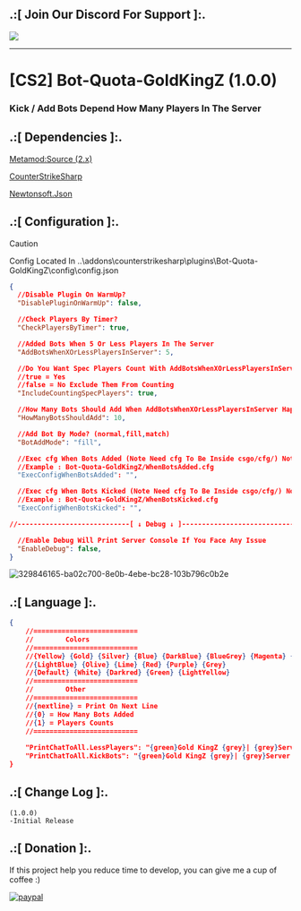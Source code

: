 ## .:[ Join Our Discord For Support ]:.
<a href="https://discord.com/invite/U7AuQhu"><img src="https://discord.com/api/guilds/651838917687115806/widget.png?style=banner2"></a>

***
# [CS2] Bot-Quota-GoldKingZ (1.0.0)

### Kick / Add Bots Depend How Many Players In The Server


## .:[ Dependencies ]:.
[Metamod:Source (2.x)](https://www.sourcemm.net/downloads.php/?branch=master)

[CounterStrikeSharp](https://github.com/roflmuffin/CounterStrikeSharp/releases)

[Newtonsoft.Json](https://www.nuget.org/packages/Newtonsoft.Json)



## .:[ Configuration ]:.

> [!CAUTION]
> Config Located In ..\addons\counterstrikesharp\plugins\Bot-Quota-GoldKingZ\config\config.json                                           
>

```json
{
  //Disable Plugin On WarmUp?
  "DisablePluginOnWarmUp": false,

  //Check Players By Timer?
  "CheckPlayersByTimer": true,

  //Added Bots When 5 Or Less Players In The Server
  "AddBotsWhenXOrLessPlayersInServer": 5,

  //Do You Want Spec Players Count With AddBotsWhenXOrLessPlayersInServer?
  //true = Yes
  //false = No Exclude Them From Counting
  "IncludeCountingSpecPlayers": true,

  //How Many Bots Should Add When AddBotsWhenXOrLessPlayersInServer Happens
  "HowManyBotsShouldAdd": 10,

  //Add Bot By Mode? (normal,fill,match)
  "BotAddMode": "fill",

  //Exec cfg When Bots Added (Note Need cfg To Be Inside csgo/cfg/) Note: Make It Empty "" To Disable
  //Example : Bot-Quota-GoldKingZ/WhenBotsAdded.cfg 
  "ExecConfigWhenBotsAdded": "",

  //Exec cfg When Bots Kicked (Note Need cfg To Be Inside csgo/cfg/) Note: Make It Empty "" To Disable
  //Example : Bot-Quota-GoldKingZ/WhenBotsKicked.cfg 
  "ExecConfigWhenBotsKicked": "",

//----------------------------[ ↓ Debug ↓ ]----------------------------

  //Enable Debug Will Print Server Console If You Face Any Issue
  "EnableDebug": false,
}
```

![329846165-ba02c700-8e0b-4ebe-bc28-103b796c0b2e](https://github.com/oqyh/cs2-Game-Manager/assets/48490385/3df7caa9-34a7-47da-94aa-8d682f59e85d)


## .:[ Language ]:.
```json
{
	//==========================
	//        Colors
	//==========================
	//{Yellow} {Gold} {Silver} {Blue} {DarkBlue} {BlueGrey} {Magenta} {LightRed}
	//{LightBlue} {Olive} {Lime} {Red} {Purple} {Grey}
	//{Default} {White} {Darkred} {Green} {LightYellow}
	//==========================
	//        Other
	//==========================
	//{nextline} = Print On Next Line
	//{0} = How Many Bots Added
	//{1} = Players Counts
	//==========================
	
    "PrintChatToAll.LessPlayers": "{green}Gold KingZ {grey}| {grey}Server Has Less Players {lime}Adding {0} Bots",
    "PrintChatToAll.KickBots": "{green}Gold KingZ {grey}| {grey}Server Has More Players {darkred}Kicking All Bots"
}
```


## .:[ Change Log ]:.
```
(1.0.0)
-Initial Release
```

## .:[ Donation ]:.

If this project help you reduce time to develop, you can give me a cup of coffee :)

[![paypal](https://www.paypalobjects.com/en_US/i/btn/btn_donateCC_LG.gif)](https://paypal.me/oQYh)
